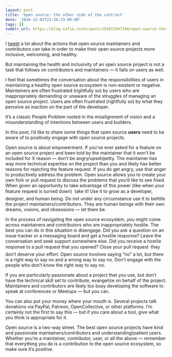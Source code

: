```yaml
---
layout: post
title: 'Open source: the other side of the contract'
date: '2016-12-03T22:30:23-08:00'
tags: []
tumblr_url: https://blog.safia.rocks/post/154015947300/open-source-the-other-side-of-the-contract
---
```

I [tweet](https://twitter.com/captainsafia) a lot about the actions that open source maintainers and contributors can take in order to make their open source projects more inclusive, welcoming, and healthy.

But maintaining the health and inclusivity of an open source project is not a task that follows on contributors and maintainers — it falls on users as well.

I feel that sometimes the conversation about the responsibilities of users in maintaining a healthy open source ecosystem is non-existent or negative. Maintainers are often frustrated (rightfully so) by users who are inappropriately demanding or unaware of the struggles of managing an open source project. Users are often frustrated (rightfully so) by what they perceive as inaction on the part of the developer.

It’s a classic People Problem rooted in the misalignment of vision and a misunderstanding of intentions between users and builders.

In this post, I’d like to share some things that open source **users** need to be aware of to positively engage with open source projects.

Open source is about empowerment. If you’ve ever asked for a feature on an open source project and been told by the maintainer that it won’t be included for X reason — don’t be angry/upset/petty. The maintainer has way more technical expertise on the project than you and likely has better reasons for rejecting the feature request. If you do get angry, use that anger to productively address the problem. Open source allows you to create your own fork or pull request to discuss the problems that you’d like to see fixed. When given an opportunity to take advantage of this power (like when your feature request is turned down)  take it! Use it to grow as a developer, designer, and human being. Do not under any circumstance use it to belittle the project maintainers/contributors. They are human beings with their own dreams, visions, and obsessions — let them be.

In the process of navigating the open source ecosystem, you might come across maintainers and contributors who are inappropriately hostile. The best you can do in this situation is disengage. Did you ask a question on an issue tracker or a messaging board and get a hostile response? Leave the conversation and seek support somewhere else. Did you receive a hostile response to a pull request that you opened? Close your pull request  they don’t deserve your effort. Open source involves saying “no” a lot, but there is a right way to say no and a wrong way to say no. Don’t engage with the people who don’t know the right way to say no.

If you are particularly passionate about a project that you use, but don’t have the technical skill set to contribute, evangelize on behalf of the project. Maintainers and contributors are likely too busy developing the software to speak at conferences or Meetups — but you can.

You can also put your money where your mouth is. Several projects talk donations via PayPal, Patreon, OpenCollective, or other platforms. I’m certainly not the first to say this — but if you care about a tool, give what you think is appropriate for it.

Open source is a two-way street. The best open source projects have kind and passionate maintainers/contributors and understanding/patient users. Whether you’re a maintainer, contributor, user, or all the above — remember that everything you do is a contribution to the open source ecosystem, so make sure it’s positive.

